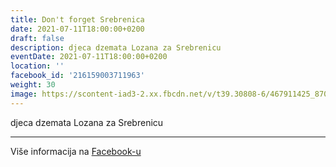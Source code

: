 ```yaml
---
title: Don't forget Srebrenica
date: 2021-07-11T18:00:00+0200
draft: false
description: djeca dzemata Lozana za Srebrenicu
eventDate: 2021-07-11T18:00:00+0200
location: ''
facebook_id: '216159003711963'
weight: 30
image: https://scontent-iad3-2.xx.fbcdn.net/v/t39.30808-6/467911425_8702124949883247_8451066247417132989_n.jpg?_nc_cat=103&ccb=1-7&_nc_sid=9e60e4&_nc_ohc=LVCiNrOFj8sQ7kNvwHZRvHi&_nc_oc=AdnciDE9OORy63qCFHY5ge6fdJt7845nplsX-IO7ZRSMrFw75WD2ENoUr29CwDss824&_nc_zt=23&_nc_ht=scontent-iad3-2.xx&edm=ABTKTjYEAAAA&_nc_gid=sBCHxbSSgG6fNYK4h0E9yw&oh=00_AfYOpKWvG8gI44vXJ0tTNxcJw4ahWjUK08if1kTHqnuRmQ&oe=68D55859
---
```


djeca dzemata Lozana za Srebrenicu

---

Više informacija na [Facebook-u](https://facebook.com/events/216159003711963)